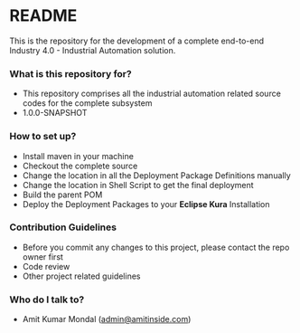 # README #

This is the repository for the development of a complete end-to-end Industry 4.0 - Industrial Automation solution.

### What is this repository for? ###

* This repository comprises all the industrial automation related source codes for the complete subsystem
* 1.0.0-SNAPSHOT 

### How to set up? ###

* Install maven in your machine
* Checkout the complete source
* Change the location in all the Deployment Package Definitions manually
* Change the location in Shell Script to get the final deployment
* Build the parent POM
* Deploy the Deployment Packages to your **Eclipse Kura** Installation

### Contribution Guidelines ###

* Before you commit any changes to this project, please contact the repo owner first
* Code review
* Other project related guidelines

### Who do I talk to? ###

* Amit Kumar Mondal (admin@amitinside.com)
